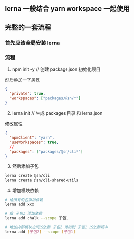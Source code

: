 ## lerna 一般结合 yarn workspace 一起使用

## 完整的一套流程

### 首先应该全局安装 lerna

### 流程

1. npm init -y // 创建 package.json 初始化项目

然后添加一下属性

```json
{
  "private": true,
  "workspaces": ["packages/@sn/*"]
}
```

2. lerna init // 生成 packages 目录 和 lerna.json

修改属性

```json
{
  "npmClient": "yarn",
  "useWorkspaces": true,
  //
  "packages": ["packages/@sn/cli*"]
}
```

3. 然后添加子包

```bash
lerna create @sn/cli
lerna create @sn/cli-shared-utils
```

4. 增加模块依赖

```bash
# 给所有的包添加依赖
lerna add xxx

# 给 子包1 添加依赖
lerna add chalk --scope 子包1

# 增加内部模块之间的依赖 子包2 添加到 子包1 的依赖项中
lerna add [子包2] --scope [子包1]
```
